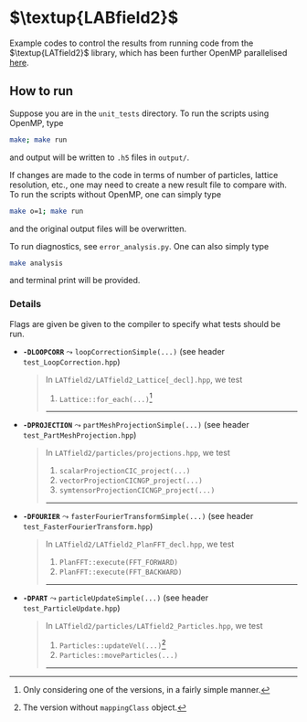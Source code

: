 # $\textup{LABfield2}$

Example codes to control the results from running code from the $\textup{LATfield2}$ library, which has been further OpenMP parallelised [here](https://github.com/nannabryne/LATfield2/tree/master).

## How to run
Suppose you are in the `unit_tests` directory.
To run the scripts using OpenMP, type
```bash
make; make run
```
and output will be written to `.h5` files in `output/`. 

If changes are made to the code in terms of number of particles, lattice resolution, etc., one may need to create a new result file to compare with. To run the scripts without OpenMP, one can simply type
```bash
make o=1; make run
```
and the original output files will be overwritten.

To run diagnostics, see `error_analysis.py`. One can also simply type
```bash
make analysis
```
and terminal print will be provided.

### Details
Flags are given be given to the compiler to specify what tests should be run.
- **`-DLOOPCORR`** $\leadsto$ `loopCorrectionSimple(...)` (see header `test_LoopCorrection.hpp`)
    >In `LATfield2/LATfield2_Lattice[_decl].hpp`, we test
    >1.  `Lattice::for_each(...)`[^1]
    > ---

- **`-DPROJECTION`** $\leadsto$ `partMeshProjectionSimple(...)` (see header `test_PartMeshProjection.hpp`)
    > In `LATfield2/particles/projections.hpp`, we test
    > 1. `scalarProjectionCIC_project(...)`
    > 2. `vectorProjectionCICNGP_project(...)`
    > 3. `symtensorProjectionCICNGP_project(...)`
    > ---
- **`-DFOURIER`** $\leadsto$ `fasterFourierTransformSimple(...)` (see header `test_FasterFourierTransform.hpp`)
    > In `LATfield2/LATfield2_PlanFFT_decl.hpp`, we test
    > 1. `PlanFFT::execute(FFT_FORWARD)`
    > 2. `PlanFFT::execute(FFT_BACKWARD)`
    > ---
- **`-DPART`** $\leadsto$ `particleUpdateSimple(...)` (see header `test_ParticleUpdate.hpp`)
    > In `LATfield2/particles/LATfield2_Particles.hpp`, we test
    > 1. `Particles::updateVel(...)`[^2]
    > 2. `Particles::moveParticles(...)`
    > ---


[^1]: Only considering one of the versions, in a fairly simple manner.

[^2]: The version without `mappingClass` object.


<!-- 

---
---
---
---
---
# $\textup{LABfield2}$
Boilerplate examples and unit tests for investigating performance of $\textup{LATfield2}$.

---

># TODO:
>- [x] Find a simple way of saving the parameters (`dim`, `npts` etc.) that was used to get the output?
>- [x] Find appropriate simulation parameters and parallel grid for automatically running tests (these can quite easily be changed)
>- [ ] Focus on the timing of each separate process (function call), rather than the runtime for the whole example
>- [ ] Deal with the issue that the reference data (`unit_tests/**/org_output.h5`) are way too large for git 
>   - maybe simply save samples in a tarball? 
>   - be ok that they will be saved locally?
>   - only save & compare slices of (or coarse-gridded) cubes? (I think this is a good option)
>- [ ] Mind the type of computer that is used -- find a way to be consistent about this
>- [ ] Hybrid programming: Masteronly approach (vector mode) ? or tasking (funneled or multithreaded)?


---

# Unit tests
We provide a number of unit tests for evaluating the performance (enhancement) of different parts of $\textup{LATfield2}$. Each test represent a boilerplate example of some computation, placed in folders in `unit_tests/`. The results of said computation are to be saved (`fresh_output.h5`) and compared with the corresponding results (`org_output.h5`). The latter contains results produced with $\textup{LATfield2}$ _before_ any changes are made.[^1]

[^1]: I.e. prior to 26/06/23.

Note that each example (unit) includes several function calls (computations) to $\textup{LATfield2}$. A part of the result is saved and compared to the original result to make sure the changes do not alter the calculations.

>Efficiency for a computation with $n$ compute processes and execution time $T$ is $\mathcal{E}(n)=\frac{n_{\mathrm{ref}} T_{\mathrm{ref}}}{nT}$, where $n_{\mathrm{ref}}$ is the number of processes used in the original simulation and $T_{\mathrm{ref}}$ is the original simulation time. We primarily use $n_{\mathrm{ref}}=64$. 


## **(a)** Field manipulation
> look-up folder: `unit_tests/field_manipulation/`

The boilerplate example is that of a linear combination between two fields. 


## **(b)** Execution of fast Fourier transform
> look-up folder: `unit_tests/fft_execution/`



## **(c)** Particle-mesh projection
> look-up folder: `unit_tests/particle_mesh_projection/`


# notes:
- Remember to think of race conditions!! Should maybe our code check whether we are in the danger zone or not?
- Performance enhancement & reduction in mem.  footprint -->
